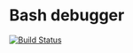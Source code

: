 # Bash debugger

[![Build Status](https://travis-ci.org/EmilFataliev/Bash-Debugger.svg?branch=master)](https://travis-ci.org/EmilFataliev/Bash-Debugger)
